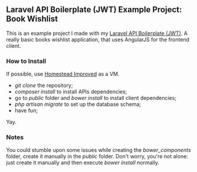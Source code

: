 ## Laravel API Boilerplate (JWT) Example Project: Book Wishlist

This is an example project I made with my [Laravel API Boilerplate (JWT)](https://github.com/francescomalatesta/laravel-api-boilerplate-jwt). A really basic books wishlist application, that uses AngularJS for the frontend client.

### How to Install

If possible, use [Homestead Improved](https://github.com/Swader/homestead_improved) as a VM.

* _git clone_ the repository;
* _composer install_ to install APIs dependencies;
* go to _public_ folder and _bower install_ to install client dependencies;
* _php artisan migrate_ to set up the database schema;
* have fun;

Yay.

### Notes

You could stumble upon some issues while creating the *bower_components* folder, create it manually in the _public_ folder. Don't worry, you're not alone: just create it manually and then execute _bower install_ normally.
